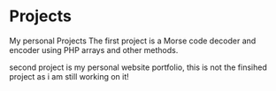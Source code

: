 # Projects
My personal Projects
The first project is a Morse code decoder and encoder using PHP arrays and other methods.

second project is my personal website portfolio, this is not the finsihed project as i am still working on it!
